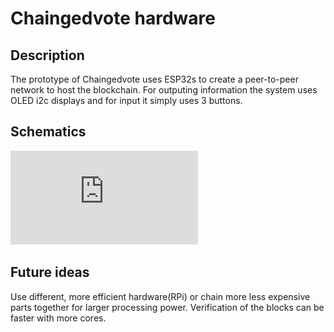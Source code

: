 # Chaingedvote hardware

## Description

The prototype of Chaingedvote uses ESP32s to create a peer-to-peer network to host the blockchain. For outputing information the system uses OLED i2c displays and for input it simply uses 3 buttons. 

## Schematics

![Schematics](https://github.com/boki1/HackTUES-6/blob/main/hardware/schematics.pdf)

## Future ideas

Use different, more efficient hardware(RPi) or chain more less expensive parts together for larger processing power. Verification of the blocks can be faster with more cores. 
